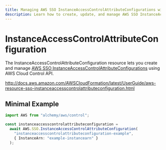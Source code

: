 ```yaml
---
title: Managing AWS SSO InstanceAccessControlAttributeConfigurations with Alchemy
description: Learn how to create, update, and manage AWS SSO InstanceAccessControlAttributeConfigurations using Alchemy Cloud Control.
---
```


# InstanceAccessControlAttributeConfiguration

The InstanceAccessControlAttributeConfiguration resource lets you create and manage [AWS SSO InstanceAccessControlAttributeConfigurations](https://docs.aws.amazon.com/sso/latest/userguide/) using AWS Cloud Control API.

http://docs.aws.amazon.com/AWSCloudFormation/latest/UserGuide/aws-resource-sso-instanceaccesscontrolattributeconfiguration.html

## Minimal Example

```ts
import AWS from "alchemy/aws/control";

const instanceaccesscontrolattributeconfiguration =
  await AWS.SSO.InstanceAccessControlAttributeConfiguration(
    "instanceaccesscontrolattributeconfiguration-example",
    { InstanceArn: "example-instancearn" }
  );
```

